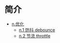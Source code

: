 # 简介

* [n.优化](optimize/README.md)
    * [n.1 防抖 debounce](optimize/debounce.md)
    * [n.2 节流 throttle](optimize/throttle.md)

